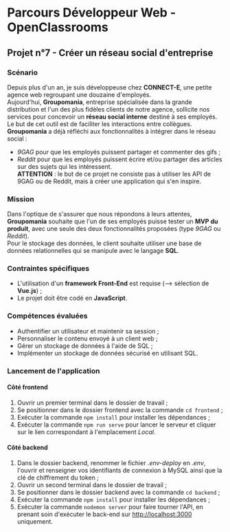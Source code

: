 # Parcours Développeur Web - OpenClassrooms #

## Projet n°7 - Créer un réseau social d'entreprise ##

### Scénario ###
Depuis plus d'un an, je suis développeuse chez **CONNECT-E**, une petite agence web regroupant une douzaine d'employés.  
Aujourd'hui, **Groupomania**, entreprise spécialisée dans la grande distribution et l'un des plus fidèles clients de notre agence, sollicite nos services pour concevoir un **réseau social interne** destiné à ses employés. Le but de cet outil est de faciliter les interactions entre collègues.  
**Groupomania** a déjà réfléchi aux fonctionnalités à intégrer dans le réseau social :
- *9GAG* pour que les employés puissent partager et commenter des gifs ;
- *Reddit* pour que les employés puissent écrire et/ou partager des articles sur des sujets qui les intéressent.   
**ATTENTION** : le but de ce projet ne consiste pas à utiliser les API de 9GAG ou de Reddit, mais à créer une application qui s'en inspire.   

### Mission ###
Dans l'optique de s'assurer que nous répondons à leurs attentes, **Groupomania** souhaite que l'un de ses employés puisse tester un **MVP du produit**, avec une seule des deux fonctionnalités proposées (type *9GAG* ou *Reddit*).  
Pour le stockage des données, le client souhaite utiliser une base de données relationnelles qui se manipule avec le langage **SQL**.

### Contraintes spécifiques ###
- L'utilisation d'un **framework Front-End** est requise (--> sélection de **Vue.js**) ;
- Le projet doit être codé en **JavaScript**.

### Compétences évaluées ###
- Authentifier un utilisateur et maintenir sa session ;
- Personnaliser le contenu envoyé à un client web ;
- Gérer un stockage de données à l'aide de SQL ;
- Implémenter un stockage de données sécurisé en utilisant SQL.

### Lancement de l'application ###
#### Côté frontend ####
1. Ouvrir un premier terminal dans le dossier de travail ;
2. Se positionner dans le dossier frontend avec la commande `cd frontend` ;
3. Exécuter la commande `npm install` pour installer les dépendances ;
4. Exécuter la commande `npm run serve` pour lancer le serveur et cliquer sur le lien correspondant à l'emplacement *Local*.  
#### Côté backend ####
1. Dans le dossier backend, renommer le fichier *.env-deploy* en *.env*, l'ouvrir et renseigner vos identifiants de connexion à MySQL ainsi que la clé de chiffrement du token ;
2. Ouvrir un second terminal dans le dossier de travail ;
3. Se positionner dans le dossier backend avec la commande `cd backend` ;
4. Exécuter la commande `npm install` pour installer les dépendances ;
5. Exécuter la commande `nodemon server` pour faire tourner l'API, en prenant soin d'exécuter le back-end sur <http://localhost:3000> uniquement.